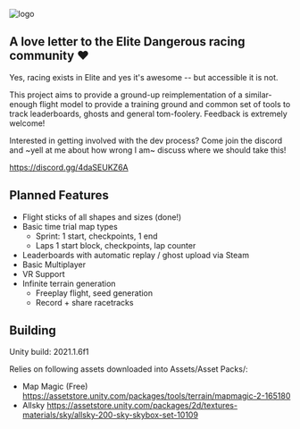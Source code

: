 ![logo](https://user-images.githubusercontent.com/5649179/115070912-78705e80-9eed-11eb-9b18-70e6e05b2c8f.png)

## A love letter to the Elite Dangerous racing community ❤

Yes, racing exists in Elite and yes it's awesome -- but accessible it is not. 

This project aims to provide a ground-up reimplementation of a similar-enough flight model to provide a training ground and common set of tools to track leaderboards, ghosts and general tom-foolery. Feedback is extremely welcome!

Interested in getting involved with the dev process? Come join the discord and ~yell at me about how wrong I am~ discuss where we should take this!

https://discord.gg/4daSEUKZ6A

## Planned Features

* Flight sticks of all shapes and sizes (done!)
* Basic time trial map types
  * Sprint: 1 start, checkpoints, 1 end
  * Laps 1 start block, checkpoints, lap counter
* Leaderboards with automatic replay / ghost upload via Steam
* Basic Multiplayer
* VR Support
* Infinite terrain generation
  * Freeplay flight, seed generation
  * Record + share racetracks

## Building

Unity build: 2021.1.6f1

Relies on following assets downloaded into Assets/Asset Packs/:

* Map Magic (Free) https://assetstore.unity.com/packages/tools/terrain/mapmagic-2-165180
* Allsky https://assetstore.unity.com/packages/2d/textures-materials/sky/allsky-200-sky-skybox-set-10109
